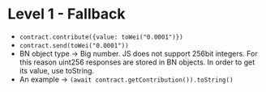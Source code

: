 # Level 1 - Fallback

- `contract.contribute({value: toWei("0.0001")})`
- `contract.send(toWei("0.0001"))`
- BN object type → Big number. JS does not support 256bit integers. For this reason uint256 responses are stored in BN objects. In order to get its value, use toString.
- An example → `(await contract.getContribution()).toString()`